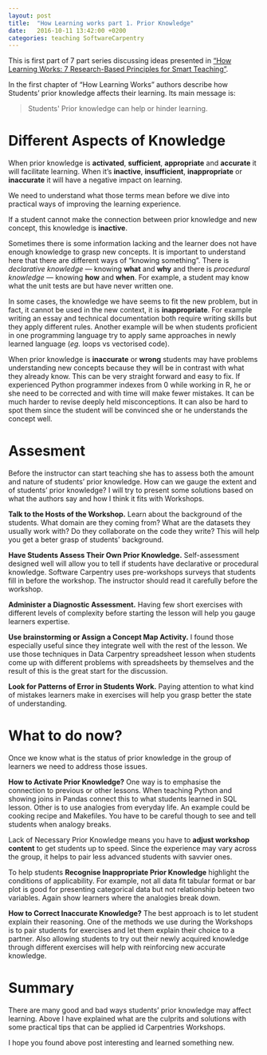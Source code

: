 ```yaml
---
layout: post
title:  "How Learning works part 1. Prior Knowledge"
date:   2016-10-11 13:42:00 +0200
categories: teaching SoftwareCarpentry
---
```

This is first part of 7 part series discussing ideas presented in
[“How Learning Works: 7 Research-Based Principles for Smart Teaching”](https://www.amazon.com/How-Learning-Works-Research-Based-Principles/dp/0470484101).

In the first chapter of “How Learning Works” authors describe how
Students’ prior knowledge affects their learning. Its main message is:

> Students' Prior knowledge can help or hinder learning.

# Different Aspects of Knowledge

When prior knowledge is **activated**, **sufficient**, **appropriate**
and **accurate** it will facilitate learning. When it’s **inactive**,
**insufficient**, **inappropriate** or **inaccurate** it will have a
negative impact on learning.

We need to understand what those terms mean before we dive into practical
ways of improving the learning experience.

If a student cannot make the connection between prior knowledge and new
concept, this knowledge is **inactive**.

Sometimes there is some information lacking and the learner does not
have enough knowledge to grasp new concepts. It is important to
understand here that there are different ways of “knowing something”.
There is *declarative knowledge* — knowing **what** and **why** and there is
*procedural knowledge* — knowing **how** and **when**. For example, a student
may know what the unit tests are but have never written one.

In some cases, the knowledge we have seems to fit the new problem,
but in fact, it cannot be used in the new context, it is **inappropriate**.
For example writing an essay and technical documentation both require
writing skills but they apply different rules. Another example will be
when students proficient in one programming language try to apply same
approaches in newly learned language (*eg.* loops vs vectorised code).

When prior knowledge is **inaccurate** or **wrong** students may have
problems understanding new concepts because they will be in contrast
with what they already know. This can be very straight forward and easy
to fix. If experienced Python programmer indexes from 0 while working in R,
he or she need to be corrected and with time will make fewer mistakes.
It can be much harder to revise deeply held misconceptions. It can also be
hard to spot them since the student will be convinced she or he understands
the concept well.

# Assesment
Before the instructor can start teaching she has to assess both the amount
and nature of students’ prior knowledge. How can we gauge the extent and
of students’ prior knowledge? I will try to present some solutions based
on what the authors say and  how I think it fits with Workshops.


**Talk to the Hosts of the Workshop.** Learn about the background of the
students. What domain are they coming from? What are the datasets they
usually work with? Do they collaborate on the code they write? This
will help you get a beter grasp of students' background.

**Have Students Assess Their Own Prior Knowledge.** Self-assessment
designed well will allow you to tell if students have declarative
or procedural knowledge. Software Carpentry uses pre-workshops surveys
that students fill in before the workshop. The instructor should read
it carefully before the workshop.

**Administer a Diagnostic Assessment.** Having few short exercises
with different levels of complexity before starting the lesson will
help you gauge learners expertise.

**Use brainstorming or Assign a Concept Map Activity.** I found
those especially useful since they integrate well with the rest
of the lesson. We use those techniques in Data Carpentry spreadsheet
lesson when students come up with different problems with
spreadsheets by themselves and the result of this is the great start
for the discussion.

**Look for Patterns of Error in Students Work.** Paying attention to
what kind of mistakes learners make in exercises will help you grasp
better the state of understanding.

# What to do now?

Once we know what is the status of prior knowledge in the group of
learners we need to address those issues.

**How to Activate Prior Knowledge?** One way is to emphasise the
connection to previous or other lessons. When teaching Python
and showing joins in Pandas connect this to what students learned
in SQL lesson. Other is to use analogies from everyday life.
An example could be cooking recipe and Makefiles. You have to
be careful though to see and tell students when analogy breaks.

Lack of Necessary Prior Knowledge means you have to **adjust workshop
content** to get students up to speed. Since the experience may vary
across the group, it helps to pair less advanced students with savvier ones.

To help students **Recognise Inappropriate Prior Knowledge** highlight
the conditions of applicability. For example, not all data fit tabular
format or bar plot is good for presenting categorical data but not
relationship beteen two variables. Again show learners where the
analogies break down.

**How to Correct Inaccurate Knowledge?** The best approach is to let
student explain their reasoning. One of the methods we use during the
Workshops is to pair students for exercises and let them explain their
choice to a partner. Also allowing students to try out their newly
acquired knowledge through different exercises will help with reinforcing
new accurate knowledge.

# Summary

There are many good and bad ways students’ prior knowledge
may affect learning. Above I have explained what are the culprits and
solutions with some practical tips that can be applied id Carpentries Workshops.

I hope you found above post interesting and learned something new.
